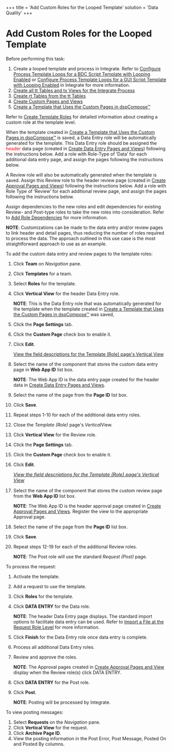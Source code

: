 +++
title = 'Add Custom Roles for the Looped Template'
solution = 'Data Quality'
+++

# Add Custom Roles for the Looped Template

Before performing this task:

1.  Create a looped template and process in Integrate. Refer to
    [Configure Process Template Loops for a BDC Script Template with
    Looping
    Enabled](../../../Platform/Integrate/Use_Cases/ConfigureProcTempLoopsBDCLoopEn.htm)
    or [Configure Process Template Loops for a GUI Script Template with
    Looping
    Enabled](../../../Platform/Integrate/Use_Cases/ConfigureProcTemplLoopsGUILoopgEn.htm)
    in Integrate for more information.
2.  [Create all tt Tables and tx Views for the Integrate
    Process](Create_All_tt_Tables_and_tx_Views_for_the_Integrate_Process.htm)
3.  [Create rt Tables from the tt
    Tables](Create_rt_Tables_from_the_tt_Tables.htm)
4.  [Create Custom Pages and Views](Create_Custom_Pages_and_Views.htm)
5.  [Create a Template that Uses the Custom Pages in
    dspCompose™](Create_a_Template_that_uses_the_Custom_Pages.htm)

Refer to [Create Template Roles](Create_Template_Roles.htm) for detailed
information about creating a custom role at the template level.

When the template created in [Create a Template that Uses the Custom
Pages in
dspCompose™](Use_the_Custom_Pages_in_dspCompose_for_the_BAPI_Process.htm)
is saved, a Data Entry role will be automatically generated for the
template. This Data Entry role should be assigned the
<span class="underline"><span style="color: #ff0000;">header</span></span>
data page (created in [Create Data Entry Pages and
Views](Create_Custom_Pages_and_Views.htm#Create_Data_Entry_Pages_and_Views))
following the instructions below. Add a role with Role-Type of ‘Data’
for each additional data entry page, and assign the pages following the
instructions below.

A Review role will also be automatically generated when the template is
saved. Assign this Review role to the header review page (created in
[Create Approval Pages and
Views](Create_Custom_Pages_and_Views.htm#Create_Approval_Pages_and_Views))
following the instructions below. Add a role with Role Type of ‘Review’
for each additional review page, and assign the pages following the
instructions below.

Assign dependencies to the new roles and edit dependencies for existing
Review- and Post-type roles to take the new roles into consideration.
Refer to [Add Role Dependencies](Add_Role_Dependencies.htm) for more
information.

**NOTE**: Customizations can be made to the data entry and/or review
pages to link header and detail pages, thus reducing the number of roles
required to process the data. The approach outlined in this use case is
the most straightforward approach to use as an example.

To add the custom data entry and review pages to the template roles:

1.  Click <span style="font-weight: bold;">Team</span> on
    <span style="font-style: italic;">Navigation</span> pane.

2.  Click <span style="font-weight: bold;">Templates</span> for a team.

3.  Select **Roles** for the template.

4.  Click **Vertical View** for the header Data Entry role.
    
    <span style="font-weight: bold;">NOTE</span>: This is the Data Entry
    role that was automatically generated for the template when the
    template created in [Create a Template that Uses the Custom Pages in
    dspCompose™](Create_a_Template_that_uses_the_Custom_Pages.htm) was
    saved,

5.  Click the **Page Settings** tab.

6.  Click the **Custom Page** check box to enable it.

7.  Click **Edit**.
    
    [View the field descriptions for the Template (Role) page's Vertical
    View](../Page_Desc/Template_Role_H.htm)

8.  Select the name of the component that stores the custom data entry
    page in **Web App ID** list box.
    
    **NOTE**: The Web App ID is the data entry page created for the
    header data in [Create Data Entry Pages and
    Views](Create_Custom_Pages_and_Views.htm#Create_Data_Entry_Pages_and_Views).

9.  Select the name of the page from the **Page ID** list box.

10. Click **Save**.

11. Repeat steps 1-10 for each of the additional data entry roles.

12. Close the *Template (Role)* page's
    <span style="font-style: italic;">Vertical</span><span>View</span>.

13. Click **Vertical View** for the Review role.

14. Click the **Page Settings** tab.

15. Click the **Custom Page** check box to enable it.

16. Click **Edit**.
    
    <span style="font-size: 11pt;">*[View the field descriptions for the
    Template (Role) page's Vertical
    View](../Page_Desc/Template_Role_H.htm)*</span>

17. Select the name of the component that stores the custom review page
    from the **Web App ID** list box.
    
    **NOTE**: The Web App ID is the header approval page created in
    [Create Approval Pages and
    Views](Create_Custom_Pages_and_Views.htm#Create_Approval_Pages_and_Views).
    Register the view to the appropriate Approval page.

18. Select the name of the page from the **Page ID** list box.

19. Click **Save**.

20. Repeat steps 12-19 for each of the additional Review roles.
    
    **NOTE**: The Post role will use the standard *Request (Post)* page.

To process the request:

1.  Activate the template.

2.  Add a request to use the template.

3.  Click **Roles** for the template.

4.  Click **DATA ENTRY** for the Data role.
    
    **NOTE**: The header Data Entry page displays. The standard import
    options to facilitate data entry can be used. Refer to [Import a
    File at the Request Role
    Level](Import_a_File_at_the_Request%20Role_Level.htm) for more
    information.

5.  Click **Finish** for the Data Entry role once data entry is
    complete.

6.  Process all additional Data Entry roles.

7.  Review and approve the roles.
    
    **NOTE**: The Approval pages created in [Create Approval Pages and
    View](Create_Custom_Pages_and_Views.htm#Create_Approval_Pages_and_Views)
    display when the Review role(s) click DATA ENTRY.

8.  Click **DATA ENTRY** for the Post role.

9.  Click **Post**.
    
    **NOTE**: Posting will be processed by Integrate.

To view posting messages:

1.  Select **Requests** on the *Navigation
    <span style="font-style: normal;">pane</span>*.
2.  Click **Vertical View** for the request.
3.  Click **Archive Page ID**.
4.  View the posting information in the Post Error, Post Message, Posted
    On and Posted By columns.
